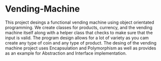 # Vending-Machine
This project desings a functional vending machine using object orientated programming. We create classes for products, currency, and the vending machine itself along with a helper class that checks to make sure that the input is valid.
The program design allows for a lot of variety as you cam create any type of coin and any type of product.
The desing of the vending machine project uses Encapsulation and Polymorphism as well as provides as an example for Abstraction and Interface implementation.

